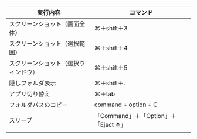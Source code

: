 
| 実行内容                             | コマンド                             |
| ------------------------------------ | ------------------------------------ |
| スクリーンショット（画面全体）       | ⌘＋shift＋3                          |
| スクリーンショット（選択範囲）       | ⌘＋shift＋4                          |
| スクリーンショット（選択ウィンドウ） | ⌘＋shift＋5                          |
| 隠しフォルダ表示                     | ⌘＋shift＋.                          |
| アプリ切り替え                       | ⌘＋tab                               |
| フォルダパスのコピー                 | command + option + C                 |
| スリープ                             | 「Command」＋「Option」＋「Eject ⏏」 |
|                                      |                                      |